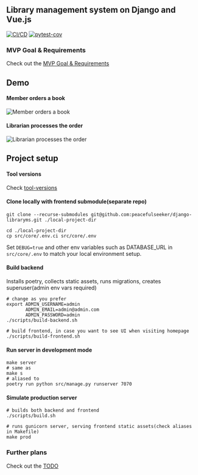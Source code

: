 ## Library management system on Django and Vue.js

[![CI/CD](https://github.com/peacefulseeker/django-libraryms/actions/workflows/main.yml/badge.svg?branch=main)](https://github.com/peacefulseeker/django-libraryms/actions/workflows/main.yml)
[![pytest-cov](https://github.com/peacefulseeker/django-libraryms/coverage.svg)](https://github.com/peacefulseeker/django-libraryms/actions/workflows/main.yml)

### MVP Goal & Requirements
Check out the [MVP Goal & Requirements](../../wiki/MVP-Goal-&-Requirements)

## Demo
#### Member orders a book
![Member orders a book](demo/demo-member-ui.gif)
#### Librarian processes the order
![Librarian processes the order](demo/demo-librarian-admin.gif)

## Project setup

#### Tool versions
Check [tool-versions](./.tool-versions)

#### Clone locally with frontend submodule(separate repo)
```shell
git clone --recurse-submodules git@github.com:peacefulseeker/django-libraryms.git ./local-project-dir

cd ./local-project-dir
cp src/core/.env.ci src/core/.env
```
Set `DEBUG=true` and other env variables such as DATABASE_URL in `src/core/.env`
to match your local environment setup.


#### Build backend
Installs poetry, collects static assets, runs migrations, creates superuser(admin env vars required)
```shell
# change as you prefer
export ADMIN_USERNAME=admin
       ADMIN_EMAIL=admin@admin.com
       ADMIN_PASSWORD=admin
./scripts/build-backend.sh

# build frontend, in case you want to see UI when visiting homepage
./scripts/build-frontend.sh
```

#### Run server in development mode
```shell
make server
# same as
make s
# aliased to
poetry run python src/manage.py runserver 7070
```

#### Simulate production server
```shell
# builds both backend and frontend
./scripts/build.sh

# runs gunicorn server, serving frontend static assets(check aliases in Makefile)
make prod
```

### Further plans
Check out the [TODO](../../wiki/TODO)

